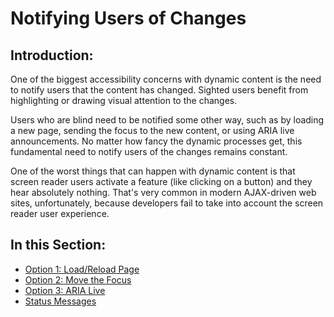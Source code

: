 # Notifying Users of Changes

## Introduction:

One of the biggest accessibility concerns with dynamic content is the need to notify users that the content has changed. Sighted users benefit from highlighting or drawing visual attention to the changes.

Users who are blind need to be notified some other way, such as by loading a new page, sending the focus to the new content, or using ARIA live announcements. No matter how fancy the dynamic processes get, this fundamental need to notify users of the changes remains constant.

One of the worst things that can happen with dynamic content is that screen reader users activate a feature (like clicking on a button) and they hear absolutely nothing. That's very common in modern AJAX-driven web sites, unfortunately, because developers fail to take into account the screen reader user experience.

## In this Section:

- [Option 1: Load/Reload Page](option-1-re-load-page.md)
- [Option 2: Move the Focus](option-2-move-the-focus.md)
- [Option 3: ARIA Live](option-3-aria-live.md)
- [Status Messages](status-messages.md)
